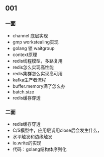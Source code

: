 ## 001 
### 一面
- channel 底层实现
- gmp  workstealing实现
- golang 锁 waitgroup
- context原理
- redis线程模型，多路复用
- redis怎么实现高性能
- redis集群怎么实现高可用
- kafka生产者流程  
- buffer.memory满了怎么办
- batch.size
- redis缓存穿透
### 二面
- redis缓存穿透
- C/S模型中，应用层调用close后会发生什么，
- 水平触发和边缘触发
- io.write的实现
- 代码：golang结构体序列化